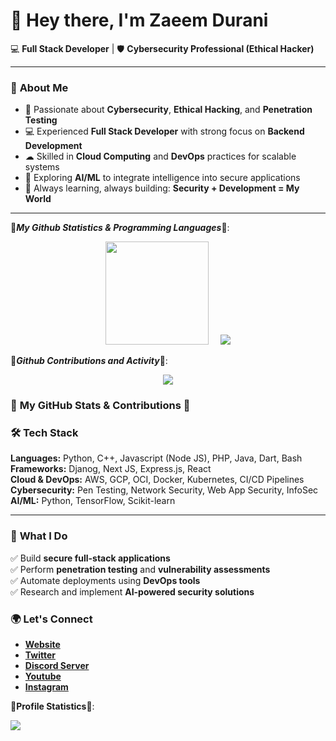 # 👋 Hey there, I'm **Zaeem Durani**  

💻 **Full Stack Developer** | 🛡 **Cybersecurity Professional (Ethical Hacker)**  

---

### 🚀 **About Me**
- 🔐 Passionate about **Cybersecurity**, **Ethical Hacking**, and **Penetration Testing**  
- 💻 Experienced **Full Stack Developer** with strong focus on **Backend Development**  
- ☁ Skilled in **Cloud Computing** and **DevOps** practices for scalable systems  
- 🤖 Exploring **AI/ML** to integrate intelligence into secure applications  
- 🌱 Always learning, always building: **Security + Development = My World**  

---

🌟***My Github Statistics & Programming Languages***🌟: 

<p align="center"><a href="https://github.com/Zaeem20">
<img height="165" src="https://github-readme-stats.vercel.app/api?username=Zaeem20&show_icons=true&title_color=7bff00&icon_color=bb2acf&text_color=daf7dc&bg_color=151515"/></a>
&nbsp;&nbsp;&nbsp;
<a href="https://github.com/Zaeem20"><img src="https://github-readme-stats.vercel.app/api/top-langs/?username=Zaeem20&amp;layout=compact&amp;theme=react&amp;hide_border=true&lang_count=5" />
</a></p>

🌟***Github Contributions and Activity***🌟:
<p align="center">
<img src="https://github-readme-streak-stats.herokuapp.com/?user=Zaeem20&theme=chartreuse-dark"/>
</p>

### 🌟 **My GitHub Stats & Contributions** 🌟  

### 🛠 **Tech Stack**
**Languages:** Python, C++, Javascript (Node JS), PHP, Java, Dart, Bash  
**Frameworks:** Djanog, Next JS, Express.js, React  
**Cloud & DevOps:** AWS, GCP, OCI, Docker, Kubernetes, CI/CD Pipelines  
**Cybersecurity:** Pen Testing, Network Security, Web App Security, InfoSec
**AI/ML:** Python, TensorFlow, Scikit-learn  

---

### 📌 **What I Do**
✅ Build **secure full-stack applications**  
✅ Perform **penetration testing** and **vulnerability assessments**  
✅ Automate deployments using **DevOps tools**  
✅ Research and implement **AI-powered security solutions**  


### 🌍 **Let's Connect**
- [**Website**](https://www.zaeemtechnical.ml)
- [**Twitter**](https://twitter.com/TechnicalZaeem)
- [**Discord Server**](https://discord.gg/RckwnfQfTT)
- [**Youtube**](https://www.youtube.com/c/ZaeemTechnical)
- [**Instagram**](https://www.instagram.com/zaeem_technical19)

**🌟Profile Statistics🌟**:

<img src="https://komarev.com/ghpvc/?username=Zaeem20&amp;color=blueviolet&amp;style=flat-square">

